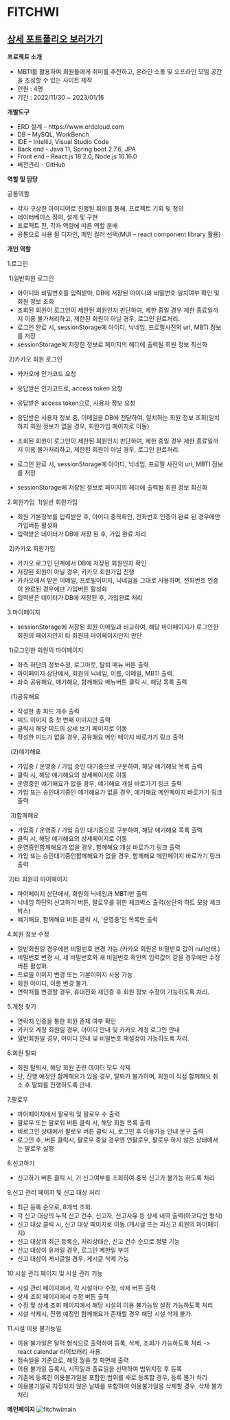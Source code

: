 # FITCHWI
## [상세 포트폴리오 보러가기](https://crystal-bayberry-1c6.notion.site/FITCHWI-6cdadc98aebb4c65a9f657ea6e5d3007?pvs=4)


**프로젝트 소개**

+ MBTI를 활용하여 회원들에게 취미를 추천하고, 온라인 소통 및 오프라인 모임 공간을 조성할 수 있는 사이트 제작
+ 인원 : 4명
+ 기간 : 2022/11/30 ~ 2023/01/16




**개발도구**
+ ERD 설계 – https://<h>www<h>.erdcloud.com
+ DB – MySQL, WorkBench
+ IDE – IntelliJ, Visual Studio Code
+ Back end - Java 11, Spring boot 2.7.6, JPA
+ Front end – React.js 18.2.0, Node.js 16.16.0
+ 버전관리 - GitHub




**역할 및 담당**



공통역할 
+ 각자 구상한 아이디어로 진행된 회의를 통해, 프로젝트 기획 및 정의
+ 데이터베이스 정의, 설계 및 구현
+ 프로젝트 전, 각자 역량에 따른 역할 분배
+ 공통으로 사용 될 디자인, 메인 컬러 선택(MUI – react component library 활용)



**개인 역할**

1.로그인


&nbsp;1)일반회원 로그인 
- 아이디와 비밀번호를 입력받아, DB에 저장된 아이디와 비밀번호 일치여부 확인 및 회원 정보 조회
- 조회된 회원이 로그인이 제한된 회원인지 판단하여, 제한 중일 경우 제한 종료일까지 이용 불가처리하고, 제한된 회원이 아닐 경우, 로그인 완료처리.
- 로그인 완료 시, sessionStorage에 아이디, 닉네임, 프로필사진의 url, MBTI 정보를 저장
- sessionStorage에 저장한 정보로 페이지의 헤더에 출력될 회원 정보 최신화

&nbsp;2)카카오 회원 로그인
- 카카오에 인가코드 요청
- 응답받은 인가코드로, access token 요청
- 응답받은 access token으로, 사용자 정보 요청
- 응답받은 사용자 정보 중, 이메일을 DB에 전달하여, 일치하는 회원 정보 조회(일치하지 회원 정보가 없을 경우, 회원가입 페이지로 이동)
- 조회된 회원이 로그인이 제한된 회원인지 판단하여, 제한 중일 경우 제한 종료일까지 이용 불가처리하고, 제한된 회원이 아닐 경우, 로그인 완료처리.

- 로그인 완료 시, sessionStorage에 아이디, 닉네임, 프로필 사진의 url, MBTI 정보를 저장
- sessionStorage에 저장된 정보로 페이지의 헤더에 출력될 회원 정보 최신화

2.회원가입
&nbsp;1)일반 회원가입

- 회원 기본정보를 입력받은 후, 아이디 중복확인, 전화번호 인증이 완료 된 경우에만 가입버튼 활성화
- 입력받은 데이터가 DB에 저장 된 후, 가입 완료 처리

&nbsp;2)카카오 회원가입
- 카카오 로그인 단계에서 DB에 저장된 회원인지 확인
- 저장된 회원이 아닐 경우, 카카오 회원가입 진행
- 카카오에서 받은 이메일, 프로필이미지, 닉네임을 그대로 사용하며, 전화번호 인증이 완료된 경우에만 가입버튼 활성화
- 입력받은 데이터가 DB에 저장된 후, 가입완료 처리

3.마이페이지

- sessionStorage에 저장된 회원 이메일과 비교하여, 해당 마이페이지가 로그인한 회원의 페이지인지 타 회원의 마이페이지인지 판단

&nbsp;1)로그인한 회원의 마이페이지 
- 좌측 하단의 정보수정, 로그아웃, 탈퇴 메뉴 버튼 출력
- 마이페이지 상단에서, 회원의 닉네임, 이름, 이메일, MBTI 출력.
- 좌측 공유해요, 얘기해요, 함께해요 메뉴버튼 클릭 시, 해당 목록 출력

&nbsp;&nbsp;(1)공유해요 
- 작성한 총 피드 개수 출력
- 피드 이미지 중 첫 번째 이미지만 출력
- 클릭시 해당 피드의 상세 보기 페이지로 이동
- 작성한 피드가 없을 경우, 공유해요 메인 페이지 바로가기 링크 출력

&nbsp;&nbsp;(2)얘기해요 
- 가입중 / 운영중 / 가입 승인 대기중으로 구분하여, 해당 얘기해요 목록 출력
- 클릭 시, 해당 얘기해요의 상세페이지로 이동
- 운영중인 얘기해요가 없을 경우, 얘기해요 개설 바로가기 링크 출력
- 가입 또는 승인대기중인 얘기해요가 없을 경우, 얘기해요 메인페이지 바로가기 링크 출력

&nbsp;&nbsp;3)함께해요
- 가입중 / 운영중 / 가입 승인 대기중으로 구분하여, 해당 얘기해요 목록 출력
- 클릭 시, 해당 얘기해요의 상세페이지로 이동
- 운영중인함께해요가 없을 경우, 함께해요 개설 바로가기 링크 출력
- 가입 또는 승인대기중인함께해요가 없을 경우, 함께해요 메인페이지 바로가기 링크 출력

&nbsp;2)타 회원의 마이페이지
- 마이페이지 상단에서, 회원의 닉네임과 MBTI만 출력
- 닉네임 하단의 신고하기 버튼, 팔로우를 위한 체크박스 출력(상단의 하트 모양 체크박스)
- 얘기해요, 함께해요 버튼 클릭 시, '운영중'인 목록만 출력

4.회원 정보 수정

- 일반회원일 경우에만 비밀번호 변경 가능.(카카오 회원은 비밀번호 값이 null상태.)
- 비밀번호 변경 시, 새 비밀번호와 새 비밀번호 확인의 입력값이 같을 경우에만 수정 버튼 활성화.
- 프로필 이미지 변경 또는 기본이미지 사용 가능
- 회원 아이디, 이름 변경 불가.
- 연락처를 변경할 경우, 휴대전화 재인증 후 회원 정보 수정이 가능하도록 처리.

5.계정 찾기
- 연락처 인증을 통한 회원 존재 여부 확인
- 카카오 계정 회원일 경우, 아이디 안내 및 카카오 계정 로그인 안내
- 일반회원일 경우, 아이디 안내 및 비밀번호 재설정이 가능하도록 처리.

6.회원 탈퇴

- 회원 탈퇴시, 해당 회원 관련 데이터 모두 삭제
- 단, 진행 예정인 함께해요가 있을 경우, 탈퇴가 불가하며, 회원이 직접 함께해요 취소 후 탈퇴를 진행하도록 안내.

7.팔로우

- 마이페이지에서 팔로워 및 팔로우 수 출력
- 팔로우 또는 팔로워 버튼 클릭 시, 해당 회원 목록 출력
- 비로그인 상태에서 팔로우 버튼 클릭 시, 로그인 후 이용가능 안내 문구 출력
- 로그인 후, 버튼 클릭시, 팔로우 중일 경우엔 언팔로우, 팔로우 하지 않은 상태에서는 팔로우 실행

8.신고하기

- 신고하기 버튼 클릭 시, 기 신고여부를 조회하여 중복 신고가 불가능 하도록 처리

9.신고 관리 페이지 및 신고 대상 처리

- 최근 등록 순으로, 8개씩 조회. 
- 각 신고 대상의 누적 신고 건수, 신고자, 신고사유 등 상세 내역 출력(아코디언 형식)
- 신고 대상 클릭 시, 신고 대상 페이지로 이동.(게시글 또는 피신고 회원의 마이페이지)
- 신고 대상의 최근 등록순, 처리상태순, 신고 건수 순으로 정렬 기능
- 신고 대상이 유저일 경우, 로그인 제한일 부여
- 신고 대상이 게시글일 경우, 게시글 삭제 가능

10.시설 관리 페이지 및 시설 관리 기능

- 시설 관리 페이지에서, 각 시설마다 수정, 삭제 버튼 출력 
- 상세 조회 페이지에서 수정 버튼 출력
- 수정 및 상세 조회 페이지에서 해당 시설의 이용 불가능일 설정 가능하도록 처리
- 시설 삭제시, 진행 예정인 함께해요가 존재할 경우 해당 시설 삭제 불가. 

11.시설 이용 불가능일

- 이용 불가일은 달력 형식으로 출력하여 등록, 삭제, 조회가 가능하도록 처리 -> react calendar 라이브러리 사용.
- 접속일을 기준으로, 해당 월을 첫 화면에 출력
- 이용 불가일 등록시, 시작일과 종료일을 선택하여 범위지정 후 등록
- 기존에 등록한 이용불가일을 포함한 범위를 새로 등록할 경우, 등록 불가 처리
- 이용불가일로 지정되지 않은 날짜를 포함하여 이용불가일을 삭제할 경우, 삭제 불가 처리



**메인페이지**
![fitchwimain](https://user-images.githubusercontent.com/112303446/223621009-4e62deac-af73-4c46-a602-0678e329b621.png)

